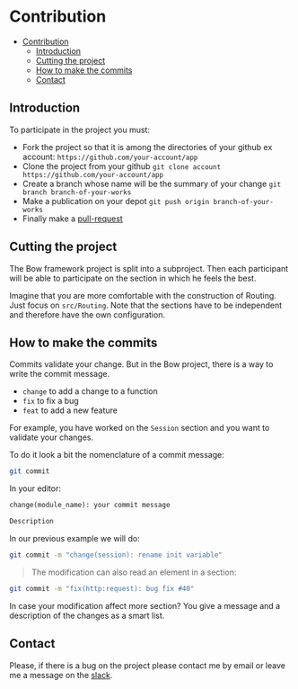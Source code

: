 # Contribution

- [Contribution](#contribution)
    - [Introduction](#introduction)
    - [Cutting the project](#cutting-the-project)
    - [How to make the commits](#how-to-make-the-commits)
    - [Contact](#contact)

## Introduction

To participate in the project you must:

- Fork the project so that it is among the directories of your github ex account: `https://github.com/your-account/app`
- Clone the project from your github `git clone account https://github.com/your-account/app`
- Create a branch whose name will be the summary of your change `git branch branch-of-your-works`
- Make a publication on your depot `git push origin branch-of-your-works`
- Finally make
  a [pull-request](https://www.thinkful.com/learn/github-pull-request-tutorial/Keep-Tabs-on-the-Project#Time-to-Submit-Your-First-PR)

## Cutting the project

The Bow framework project is split into a subproject. Then each participant will be able to participate on the section
in which he feels the best.

Imagine that you are more comfortable with the construction of Routing. Just focus on `src/Routing`. Note that the
sections have to be independent and therefore have the own configuration.

## How to make the commits

Commits validate your change. But in the Bow project, there is a way to write the commit message.

- `change` to add a change to a function
- `fix` to fix a bug
- `feat` to add a new feature

For example, you have worked on the `Session` section and you want to validate your changes.

To do it look a bit the nomenclature of a commit message:

```sh
git commit
```

In your editor:

```txt
change(module_name): your commit message

Description
```

In our previous example we will do:

```bash
git commit -m "change(session): rename init variable"
```

> The modification can also read an element in a section:

```bash
git commit -m "fix(http:request): bug fix #40"
```

In case your modification affect more section? You give a message and a description of the changes as a smart list.

## Contact

Please, if there is a bug on the project please contact me by email or leave me a message on
the [slack](https://bowphp.slack.com).
